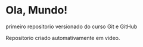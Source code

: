 # Ola, Mundo!
 primeiro repositorio versionado do curso Git e GitHub

 Repositorio criado automativamente em video.
